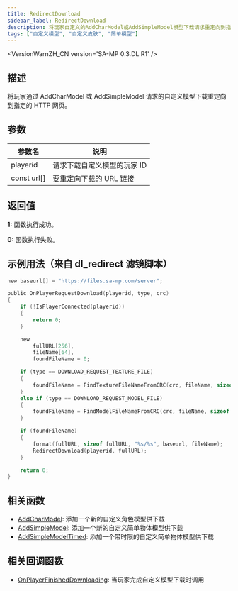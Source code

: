 ```yaml
---
title: RedirectDownload
sidebar_label: RedirectDownload
description: 将玩家自定义的AddCharModel或AddSimpleModel模型下载请求重定向到指定的HTTP网页。
tags: ["自定义模型", "自定义皮肤", "简单模型"]
---
```


<VersionWarnZH_CN version='SA-MP 0.3.DL R1' />

## 描述

将玩家通过 AddCharModel 或 AddSimpleModel 请求的自定义模型下载重定向到指定的 HTTP 网页。

## 参数

| 参数名      | 说明                        |
| ----------- | --------------------------- |
| playerid    | 请求下载自定义模型的玩家 ID |
| const url[] | 要重定向下载的 URL 链接     |

## 返回值

**1:** 函数执行成功。

**0:** 函数执行失败。

## 示例用法（来自 dl_redirect 滤镜脚本）

```c
new baseurl[] = "https://files.sa-mp.com/server";

public OnPlayerRequestDownload(playerid, type, crc)
{
    if (!IsPlayerConnected(playerid))
    {
        return 0;
    }

    new
        fullURL[256],
        fileName[64],
        foundFileName = 0;

    if (type == DOWNLOAD_REQUEST_TEXTURE_FILE)
    {
        foundFileName = FindTextureFileNameFromCRC(crc, fileName, sizeof fileName);
    }
    else if (type == DOWNLOAD_REQUEST_MODEL_FILE)
    {
        foundFileName = FindModelFileNameFromCRC(crc, fileName, sizeof fileName);
    }

    if (foundFileName)
    {
        format(fullURL, sizeof fullURL, "%s/%s", baseurl, fileName);
        RedirectDownload(playerid, fullURL);
    }

    return 0;
}
```

## 相关函数

- [AddCharModel](AddCharModel): 添加一个新的自定义角色模型供下载
- [AddSimpleModel](AddSimpleModel): 添加一个新的自定义简单物体模型供下载
- [AddSimpleModelTimed](AddSimpleModelTimed): 添加一个带时限的自定义简单物体模型供下载

## 相关回调函数

- [OnPlayerFinishedDownloading](../callbacks/OnPlayerFinishedDownloading): 当玩家完成自定义模型下载时调用
